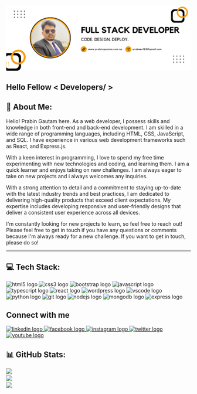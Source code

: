 <div align="center">
  <img src="https://raw.githubusercontent.com/PrabeenGautam/PrabeenGautam/main/banner.png" style='object-fit: cover'  />
</div>

###
<h2 align="left">Hello Fellow < Developers/ ></h2>
  
## 💫 About Me:
Hello! Prabin Gautam here. As a web developer, I possess skills and knowledge in both front-end and back-end development. I am skilled in a wide range of programming languages, including HTML, CSS, JavaScript, and SQL. I have experience in various web development frameworks such as React, and Express.js.

With a keen interest in programming, I love to spend my free time experimenting with new technologies and coding, and learning them. I am a quick learner and enjoys taking on new challenges. I am always eager to take on new projects and i always welcomes any inquiries.

With a strong attention to detail and a commitment to staying up-to-date with the latest industry trends and best practices, I am dedicated to delivering high-quality products that exceed client expectations. My expertise includes developing responsive and user-friendly designs that deliver a consistent user experience across all devices.

I'm constantly looking for new projects to learn, so feel free to reach out! Please feel free to get in touch if you have any questions or comments because I'm always ready for a new challenge. If you want to get in touch, please do so!
  
---

## 💻 Tech Stack:
<div align="left">
  <img src="https://cdn.jsdelivr.net/gh/devicons/devicon/icons/html5/html5-original.svg" height="40" width="52" alt="html5 logo"  />
  <img src="https://cdn.jsdelivr.net/gh/devicons/devicon/icons/css3/css3-original.svg" height="40" width="52" alt="css3 logo"  />
  <img src="https://cdn.jsdelivr.net/gh/devicons/devicon/icons/bootstrap/bootstrap-original.svg" height="40" width="52" alt="bootstrap logo"  />
  <img src="https://cdn.jsdelivr.net/gh/devicons/devicon/icons/javascript/javascript-original.svg" height="40" width="52" alt="javascript logo"  />
  <img src="https://cdn.jsdelivr.net/gh/devicons/devicon/icons/typescript/typescript-original.svg" height="40" width="52" alt="typescript logo"  />
  <img src="https://cdn.jsdelivr.net/gh/devicons/devicon/icons/react/react-original.svg" height="40" width="52" alt="react logo"  />
  <img src="https://cdn.jsdelivr.net/gh/devicons/devicon/icons/wordpress/wordpress-original.svg" height="40" width="52" alt="wordpress logo"  />
  <img src="https://cdn.jsdelivr.net/gh/devicons/devicon/icons/vscode/vscode-original.svg" height="40" width="52" alt="vscode logo"  />
  <img src="https://cdn.jsdelivr.net/gh/devicons/devicon/icons/python/python-original.svg" height="40" width="52" alt="python logo"  />
  <img src="https://cdn.jsdelivr.net/gh/devicons/devicon/icons/git/git-original.svg" height="40" width="52" alt="git logo"  />
  <img src="https://cdn.jsdelivr.net/gh/devicons/devicon/icons/nodejs/nodejs-original.svg" height="40" width="52" alt="nodejs logo"  />
  <img src="https://cdn.jsdelivr.net/gh/devicons/devicon/icons/mongodb/mongodb-original.svg" height="40" width="52" alt="mongodb logo"  />
  <img src="https://cdn.jsdelivr.net/gh/devicons/devicon/icons/express/express-original.svg" height="40" width="52" alt="express logo"  />
</div>

###

## Connect with me
  
<div align="left">
  <a href="https://linkedin.com/in/prabeengautam" target="_blank">
    <img src="https://raw.githubusercontent.com/maurodesouza/profile-readme-generator/master/src/assets/icons/social/linkedin/default.svg" width="52" height="40" alt="linkedin logo"  />
  </a>
  <a href="https://fb.com/prabingautam122" target="_blank">
    <img src="https://raw.githubusercontent.com/maurodesouza/profile-readme-generator/master/src/assets/icons/social/facebook/default.svg" width="52" height="40" alt="facebook logo"  />
  </a>
  <a href="https://instagram.com/_prabingautam" target="_blank">
    <img src="https://raw.githubusercontent.com/maurodesouza/profile-readme-generator/master/src/assets/icons/social/instagram/default.svg" width="52" height="40" alt="instagram logo"  />
  </a>
  <a href="https://twitter.com/_andraware" target="_blank">
    <img src="https://raw.githubusercontent.com/maurodesouza/profile-readme-generator/master/src/assets/icons/social/twitter/default.svg" width="52" height="40" alt="twitter logo"  />
  </a>
  <a href="https://www.youtube.com/c/andrawaregeeks" target="_blank">
    <img src="https://raw.githubusercontent.com/maurodesouza/profile-readme-generator/master/src/assets/icons/social/youtube/default.svg" width="52" height="40" alt="youtube logo"  />
  </a>
</div>

## 📊 GitHub Stats:
![](https://github-readme-stats.vercel.app/api?username=prabeengautam&theme=dark&hide_border=false&include_all_commits=true&count_private=true)<br/>
![](https://github-readme-streak-stats.herokuapp.com/?user=prabeengautam&theme=dark&hide_border=false)<br/>
![](https://github-readme-stats.vercel.app/api/top-langs/?username=prabeengautam&theme=dark&hide_border=false&include_all_commits=true&count_private=true&layout=compact)
